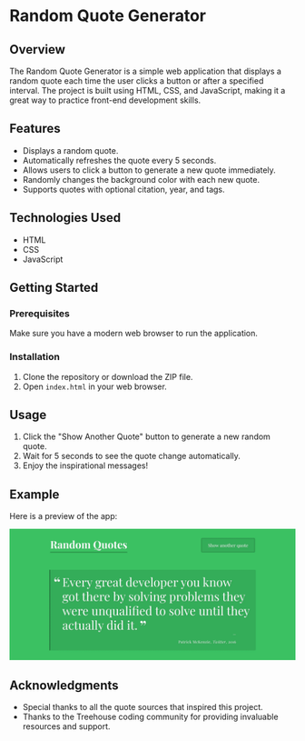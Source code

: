 # Random Quote Generator

## Overview

The Random Quote Generator is a simple web application that displays a random quote each time the user clicks a button or after a specified interval. The project is built using HTML, CSS, and JavaScript, making it a great way to practice front-end development skills.

## Features

- Displays a random quote.
- Automatically refreshes the quote every 5 seconds.
- Allows users to click a button to generate a new quote immediately.
- Randomly changes the background color with each new quote.
- Supports quotes with optional citation, year, and tags.

## Technologies Used

- HTML
- CSS
- JavaScript

## Getting Started

### Prerequisites

Make sure you have a modern web browser to run the application.

### Installation

1. Clone the repository or download the ZIP file.
2. Open `index.html` in your web browser.

## Usage

1. Click the "Show Another Quote" button to generate a new random quote.
2. Wait for 5 seconds to see the quote change automatically.
3. Enjoy the inspirational messages!

## Example

Here is a preview of the app:

![Preview of Random Quote Generator App](./images/screenshot.webp)

## Acknowledgments

- Special thanks to all the quote sources that inspired this project.
- Thanks to the Treehouse coding community for providing invaluable resources and support.
